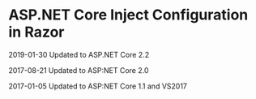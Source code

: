 # ASP.NET Core Inject Configuration in Razor

2019-01-30 Updated to ASP.NET Core 2.2

2017-08-21 Updated to ASP:NET Core 2.0

2017-01-05 Updated to ASP:NET Core 1.1 and VS2017